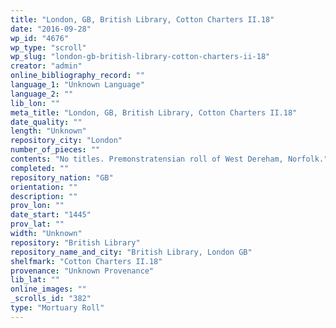 ```yaml
---
title: "London, GB, British Library, Cotton Charters II.18"
date: "2016-09-28"
wp_id: "4676"
wp_type: "scroll"
wp_slug: "london-gb-british-library-cotton-charters-ii-18"
creator: "admin"
online_bibliography_record: ""
language_1: "Unknown Language"
language_2: ""
lib_lon: ""
meta_title: "London, GB, British Library, Cotton Charters II.18"
date_quality: ""
length: "Unknown"
repository_city: "London"
number_of_pieces: ""
contents: "No titles. Premonstratensian roll of West Dereham, Norfolk."
completed: ""
repository_nation: "GB"
orientation: ""
description: ""
prov_lon: ""
date_start: "1445"
prov_lat: ""
width: "Unknown"
repository: "British Library"
repository_name_and_city: "British Library, London GB"
shelfmark: "Cotton Charters II.18"
provenance: "Unknown Provenance"
lib_lat: ""
online_images: ""
_scrolls_id: "382"
type: "Mortuary Roll"
---
```



